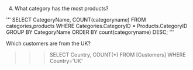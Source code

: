 4) What category has the most products?

'''
SELECT CategoryName, COUNT(categoryname)
FROM categories,products
WHERE Categories.CategoryID = Products.CategoryID
GROUP BY CategoryName
ORDER BY count(categoryname) DESC;
'''

Which customers are from the UK?
>>> SELECT Country, COUNT(*) 
FROM [Customers]
WHERE Country='UK'

